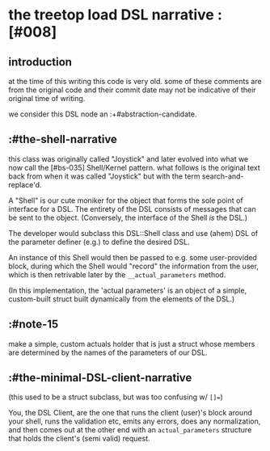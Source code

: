 # the treetop load DSL narrative :[#008]



## introduction

at the time of this writing this code is very old. some of these
comments are from the original code and their commit date may not be
indicative of their original time of writing.

we consider this DSL node an :+#abstraction-candidate.




## :#the-shell-narrative

this class was originally called "Joystick" and later evolved into
what we now call the [#bs-035] Shell/Kernel pattern. what
follows is the original text back from when it was called "Joystick" but
with the term search-and-replace'd.

A "Shell" is our cute moniker for the object that forms the
sole point of interface for a DSL. The entirety of the DSL
consists of messages that can be sent to the object.  (Conversely,
the interface of the Shell *is* the DSL.)

The developer would subclass this DSL::Shell class and use
(ahem) DSL of the parameter definer (e.g.) to define the desired DSL.

An instance of this Shell would then be passed to e.g. some
user-provided block, during which the Shell would "record" the
information from the user, which is then retrivable later by the
`__actual_parameters` method.

(In this implementation, the 'actual parameters' is an object
of a simple, custom-built struct built dynamically from the
elements of the DSL.)




## :#note-15

make a simple, custom actuals holder that is just a struct whose members
are determined by the names of the parameters of our DSL.




## :#the-minimal-DSL-client-narrative

(this used to be a struct subclass, but was too confusing w/ `[]=`)

You, the DSL Client, are the one that runs the client (user)'s block
around your shell, runs the validation etc, emits any errors, does any
normalization, and then comes out at the other end with an
`actual_parameters` structure that holds the client's (semi valid) request.
